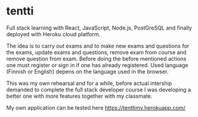 # tentti
Full stack learning with React, JavaScript, Node.js, PostGreSQL and finally deployed with Heroku cloud platform. 

The idea is to carry out exams and to make new exams and questions for the exams, update exams and questions, 
remove exam from course and remove question from exam. Before doing the before mentioned actions one must register or sign in if one has already registered. 
Used language (Finnish or English) depens on the language used in the browser.

This was my own rehearsal and for a while, before actual intership demanded to complete the full stack developer course I was developing a better one 
with more features together with my classmate.

My own application can be tested here https://tenttimv.herokuapp.com/
